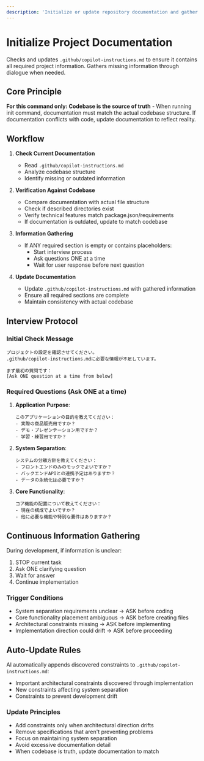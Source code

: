 ```yaml
---
description: 'Initialize or update repository documentation and gather project information.'
---
```


# Initialize Project Documentation

Checks and updates `.github/copilot-instructions.md` to ensure it contains all required project information. Gathers missing information through dialogue when needed.

## Core Principle

**For this command only: Codebase is the source of truth** - When running init command, documentation must match the actual codebase structure. If documentation conflicts with code, update documentation to reflect reality.

## Workflow

1. **Check Current Documentation**
   - Read `.github/copilot-instructions.md`
   - Analyze codebase structure
   - Identify missing or outdated information

2. **Verification Against Codebase**
   - Compare documentation with actual file structure
   - Check if described directories exist
   - Verify technical features match package.json/requirements
   - If documentation is outdated, update to match codebase

3. **Information Gathering**
   - If ANY required section is empty or contains placeholders:
     - Start interview process
     - Ask questions ONE at a time
     - Wait for user response before next question

4. **Update Documentation**
   - Update `.github/copilot-instructions.md` with gathered information
   - Ensure all required sections are complete
   - Maintain consistency with actual codebase

## Interview Protocol

### Initial Check Message
```
プロジェクトの設定を確認させてください。
.github/copilot-instructions.mdに必要な情報が不足しています。

まず最初の質問です：
[Ask ONE question at a time from below]
```

### Required Questions (Ask ONE at a time)

1. **Application Purpose**:
   ```
   このアプリケーションの目的を教えてください：
   - 実際の商品販売用ですか？
   - デモ・プレゼンテーション用ですか？
   - 学習・練習用ですか？
   ```

2. **System Separation**:
   ```
   システムの分離方針を教えてください：
   - フロントエンドのみのモックでよいですか？
   - バックエンドAPIとの連携予定はありますか？
   - データの永続化は必要ですか？
   ```

3. **Core Functionality**:
   ```
   コア機能の配置について教えてください：
   - 現在の構成でよいですか？
   - 他に必要な機能や特別な要件はありますか？
   ```

## Continuous Information Gathering

During development, if information is unclear:
1. STOP current task
2. Ask ONE clarifying question
3. Wait for answer
4. Continue implementation

### Trigger Conditions
- System separation requirements unclear → ASK before coding
- Core functionality placement ambiguous → ASK before creating files
- Architectural constraints missing → ASK before implementing
- Implementation direction could drift → ASK before proceeding

## Auto-Update Rules

AI automatically appends discovered constraints to `.github/copilot-instructions.md`:
- Important architectural constraints discovered through implementation
- New constraints affecting system separation
- Constraints to prevent development drift

### Update Principles
- Add constraints only when architectural direction drifts
- Remove specifications that aren't preventing problems
- Focus on maintaining system separation
- Avoid excessive documentation detail
- When codebase is truth, update documentation to match
